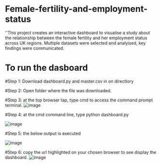 # Female-fertility-and-employment-status
''This project creates an interactive dashboard to visualise a study about the relationship between the female fertility and her employment status across UK regions. Multiple datasets were selected and analyised, key findings were communicated.
# To run the dasboard
#Step 1: Download dashboard.py and  master.csv in on directlory

#Step 2: Open folder where the file was downloaded.

#Step 3: at the top browser tap, type cmd to access the command prompt terminal.
![image](https://user-images.githubusercontent.com/57564713/185801227-6c8f5824-89a0-44a1-8bcb-6486cfba828b.png)


#Step 4: at the cmd command line, type python dashboard.py

![image](https://user-images.githubusercontent.com/57564713/185801170-f882f9df-43de-43fa-9899-e42f80ea12cf.png)




#Step 5: the below output is executed

![image](https://user-images.githubusercontent.com/57564713/185801264-f0cb8fcd-711e-47f2-9237-d11e61c1955c.png)




#Step 6: copy the url highlighted on your chosen browser to see display the dashboard.
![image](https://user-images.githubusercontent.com/57564713/185801321-e2b018df-5449-4afd-b9f9-ac33f3d949e5.png)



 

